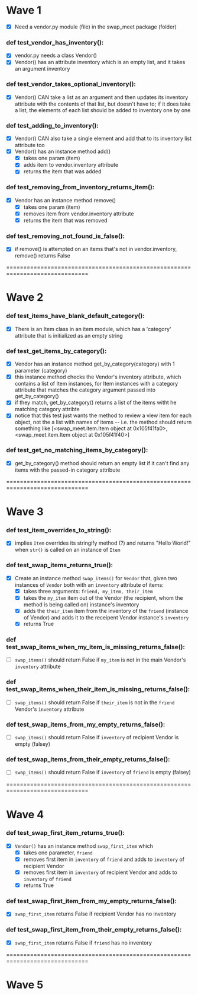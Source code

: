# Wave 1

- [X] Need a vendor.py module (file) in the swap_meet package (folder)

### def test_vendor_has_inventory():
- [X] vendor.py needs a class Vendor()
- [X] Vendor() has an attribute inventory which is an empty list, and it takes an argument inventory

### def test_vendor_takes_optional_inventory():
- [X] Vendor() CAN take a list as an argument and then updates its inventory attribute with the contents of that list, but doesn't have to; if it does take a list, the elements of each list should be added to inventory one by one

### def test_adding_to_inventory():
- [X] Vendor() CAN also take a single element and add that to its inventory list attribute too
- [X] Vendor() has an instance method add() 
    - [X] takes one param (item)
    - [X] adds item to vendor.inventory attribute 
    - [X] returns the item that was added

### def test_removing_from_inventory_returns_item():
- [X] Vendor has an instance method remove()  
    - [X] takes one param (item)
    - [X] removes item from vendor.inventory attribute
    - [X] returns the item that was removed 

### def test_removing_not_found_is_false():
- [X] if remove() is attempted on an items that's not in vendor.inventory, remove() returns False 

==============================================================================

# Wave 2

### def test_items_have_blank_default_category():
- [X] There is an Item class in an item module, which has a 'category' attribute that is initialized as an empty string

### def test_get_items_by_category():
- [X] Vendor has an instance method get_by_category(category) with 1 parameter (category) 
- [X] this instance method checks the Vendor's inventory attribute, which contains a list of Item instances, for Item instances with a category attribute that matches the category argument passed into get_by_category()
- [X] if they match, get_by_category() returns a list of the items witht he matching category attribte 
- [X] notice that this test just wants the method to review a view item for each object, not the a list with names of items -- i.e. the method should return something like [<swap_meet.item.Item object at 0x105f41fa0>, <swap_meet.item.Item object at 0x105f41f40>] 

### def test_get_no_matching_items_by_category():
- [X] get_by_category() method should return an empty list if it can't find any items with the passed-in category attribute

==============================================================================

# Wave 3

### def test_item_overrides_to_string():
- [X] implies `Item` overrides its stringify method (?) and returns "Hello World!" when `str()` is called on an instance of `Item` 

### def test_swap_items_returns_true():
- [X] Create an instance method `swap_items()` for `Vendor` that, given two instances of `Vendor` both with an `inventory` attribute of items:
    - [X] takes three arguments: `friend, my_item, their_item`
    - [X] takes the `my_item` item out of the Vendor (the recipient, whom the method is being called on) instance's inventory  
    - [X] adds the `their_item` item from the inventory of the `friend` (instance of Vendor) and adds it to the receipent Vendor instance's `inventory` 
    - [X] returns True

### def test_swap_items_when_my_item_is_missing_returns_false():
- [ ] `swap_items()` should return False if `my_item` is not in the main Vendor's `inventory` attribute 

### def test_swap_items_when_their_item_is_missing_returns_false():
- [ ] `swap_items()` should return False if `their_item` is not in the `friend` Vendor's `inventory` attribute 

### def test_swap_items_from_my_empty_returns_false():
- [ ] `swap_items()` should return False if `inventory` of recipient Vendor is empty (falsey)

### def test_swap_items_from_their_empty_returns_false():
- [ ] `swap_items()` should return False if `inventory` of `friend` is empty (falsey)

==============================================================================

# Wave 4

### def test_swap_first_item_returns_true():
- [X] `Vendor()` has an instance method `swap_first_item` which
    - [X] takes one parameter, `friend` 
    - [X] removes first item in `inventory` of `friend` and adds to `inventory` of recipient Vendor
    - [X] removes first item in `inventory` of recipient Vendor and adds to `inventory` of `friend`
    - [X] returns True

### def test_swap_first_item_from_my_empty_returns_false():
- [X] `swap_first_item` returns False if recipient Vendor has no inventory 

### def test_swap_first_item_from_their_empty_returns_false():
- [X] `swap_first_item` returns False if `friend` has no inventory 

==============================================================================

# Wave 5
